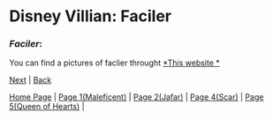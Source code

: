 # **Disney Villian: Faciler**

### *Faciler*:
You can find a pictures of faclier throught [*This website *](https://disney.fandom.com/wiki/Dr._Facilier/Gallery?file=Dr-Facilier.jpg)

[Next](markdown_page_4.md) | [Back](markdown_page_2.md)

[Home Page](README.md) |
[Page 1(Maleficent)](markdown_page_1.md) | 
[Page 2(Jafar)](markdown_page_2.md) | 
[Page 4(Scar)](markdown_page_4.md)  | 
[Page 5(Queen of Hearts)](markdown_page_5.md) |
